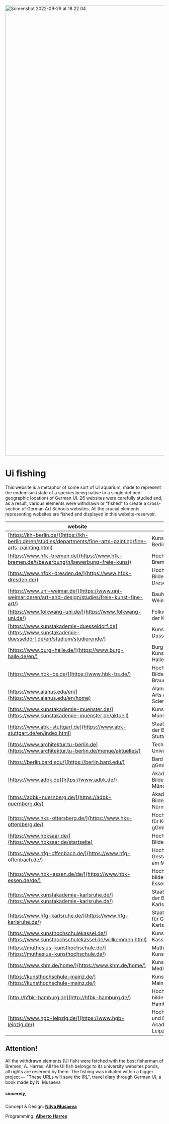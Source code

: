 <img width="1432" alt="Screenshot 2022-09-29 at 18 22 04" src="https://user-images.githubusercontent.com/4967860/193085816-d64ab250-3a3a-44a6-84ab-e661070e87db.png">

# Ui fishing 

This website is a metaphor of some sort of UI aquarium, made to represent the endemism (state of a species being native to a single defined geographic location) of German UI. 26 websites were carefully studied and, as a result, various elements were withdrawn or "fished" to create a cross-section of German Art Schools websites. All the crucial elements representing websites are fished and displayed in this website-reservoir.
 
| website                                                                                                                                                                                                   | university                                                       |
| --------------------------------------------------------------------------------------------------------------------------------------------------------------------------------------------------------- | ---------------------------------------------------------------- |
| [](https://kh-berlin.de/en/studies/departments/fine-arts-painting/fine-arts-painting.html)[https://kh-berlin.de/](https://kh-berlin.de/en/studies/departments/fine-arts-painting/fine-arts-painting.html) | Kunsthochschule Berlin Weissensee                                |
| [](https://www.hfk-bremen.de/t/bewerbung/n/bewerbung-freie-kunst)[https://www.hfk-bremen.de](https://www.hfk-bremen.de/t/bewerbung/n/bewerbung-freie-kunst)                                               | Hochschule für Künste Bremen                                     |
| [](https://www.hfbk-dresden.de/)[https://www.hfbk-dresden.de/](https://www.hfbk-dresden.de/)                                                                                                              | Hochschule für Bildende Künste Dresden                           |
| [](https://www.uni-weimar.de/en/art-and-design/studies/freie-kunst-fine-art/)[https://www.uni-weimar.de/](https://www.uni-weimar.de/en/art-and-design/studies/freie-kunst-fine-art/)                      | Bauhaus-Universität Weimar                                       |
| [](https://www.folkwang-uni.de/)[https://www.folkwang-uni.de/](https://www.folkwang-uni.de/)                                                                                                              | Folkwang Universität der Künste                                  |
| [](https://www.kunstakademie-duesseldorf.de/en/studium/studierende/)[https://www.kunstakademie-duesseldorf.de](https://www.kunstakademie-duesseldorf.de/en/studium/studierende/)                          | Kunstakademie Düsseldorf                                         |
| [](https://www.burg-halle.de/en/)[https://www.burg-halle.de/](https://www.burg-halle.de/en/)                                                                                                              | Burg Giebichenstein Kunsthochschule Halle                        |
| [](https://www.hbk-bs.de/)[https://www.hbk-bs.de/](https://www.hbk-bs.de/)                                                                                                                                | Hochschule für Bildende Künste Braunschweig                      |
| [](https://www.alanus.edu/en/home)[https://www.alanus.edu/en/](https://www.alanus.edu/en/home)                                                                                                            | Alanus University of Arts and Social Sciences                    |
| [](https://www.kunstakademie-muenster.de/aktuell)[https://www.kunstakademie-muenster.de/](https://www.kunstakademie-muenster.de/aktuell)                                                                  | Kunstakademie Münster informiert                                 |
| [](https://www.abk-stuttgart.de/en/index.html)[https://www.abk-stuttgart.de](https://www.abk-stuttgart.de/en/index.html)                                                                                  | Staatliche Akademie der Bildenden Künste Stuttgart               |
| [](https://www.architektur.tu-berlin.de/menue/aktuelles/)[https://www.architektur.tu-berlin.de](https://www.architektur.tu-berlin.de/menue/aktuelles/)                                                    | Technische Universität Berlin                                    |
| [](https://berlin.bard.edu/)[https://berlin.bard.edu/](https://berlin.bard.edu/)                                                                                                                          | Bard College Berlin gGmbH                                        |
| [](https://www.adbk.de/)[https://www.adbk.de](https://www.adbk.de/)                                                                                                                                       | Akademie der Bildenden Künste München                            |
| [](https://adbk-nuernberg.de/)[https://adbk-nuernberg.de/](https://adbk-nuernberg.de/)                                                                                                                    | Akademie der Bildenden Künste Nürnberg                           |
| [](https://www.hks-ottersberg.de/)[https://www.hks-ottersberg.de/](https://www.hks-ottersberg.de/)                                                                                                        | Hochschulgesellschaft für Künste im Sozialen gGmbH               |
| [](https://www.hbksaar.de/startseite)[https://www.hbksaar.de/](https://www.hbksaar.de/startseite)                                                                                                         | Hochschule der Bildenden Künste Saar                             |
| [](https://www.hfg-offenbach.de/)[https://www.hfg-offenbach.de/](https://www.hfg-offenbach.de/)                                                                                                           | Hochschule für Gestaltung Offenbach am Main                      |
| [](https://www.hbk-essen.de/de/)[https://www.hbk-essen.de/de/](https://www.hbk-essen.de/de/)                                                                                                              | Hochschule der bildenden Künste Essen                            |
| [](https://www.kunstakademie-karlsruhe.de/)[https://www.kunstakademie-karlsruhe.de/](https://www.kunstakademie-karlsruhe.de/)                                                                             | Staatliche Akademie der Bildenden Künste Karlsruhe               |
| [](https://www.hfg-karlsruhe.de/)[https://www.hfg-karlsruhe.de/](https://www.hfg-karlsruhe.de/)                                                                                                           | Staatliche Hochschule für Gestaltung Karlsruhe                   |
| [](https://www.kunsthochschulekassel.de/willkommen.html)[https://www.kunsthochschulekassel.de/](https://www.kunsthochschulekassel.de/willkommen.html)                                                     | Kunsthochschule Kassel                                           |
| [](https://muthesius-kunsthochschule.de/)[https://muthesius-kunsthochschule.de/](https://muthesius-kunsthochschule.de/)                                                                                   | Muthesius Kunsthochschule Kiel                                   |
| [](https://www.khm.de/home/)[https://www.khm.de/home/](https://www.khm.de/home/)                                                                                                                          | Kunsthochschule für Medien Köln                                  |
| [](https://kunsthochschule-mainz.de/)[https://kunsthochschule-mainz.de/](https://kunsthochschule-mainz.de/)                                                                                               | Kunsthochschule Mainz                                            |
| [](http://hfbk-hamburg.de/)[http://hfbk-hamburg.de](http://hfbk-hamburg.de/)                                                                                                                              | Hochschule für bildende Künste Hamburg (HFBK)                    |
| [](https://www.hgb-leipzig.de/)[https://www.hgb-leipzig.de/](https://www.hgb-leipzig.de/)                                                                                                                 | Hochschule für Grafik und Buchkunst Academy of Fine Arts Leipzig |


## Attention! 
All the withdrawn elements (UI fish) were fetched with the best fisherman of Bremen, A. Harres. All the UI fish belongs to its university websites ponds, all rights are reserved by them. The fishing was initiated within a bigger project —  "These URLs will save the IRL", travel diary through German UI, a book made by N. Musaeva


##### sincerely,


Concept & Design: __[Nilya Musaeva](https://wishious.cargo.site/)__

Programming: __[Alberto Harres](https://mneunomne.github.io/albertoharres/#/)__
